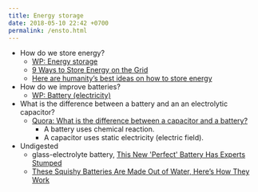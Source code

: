 ```yaml
---
title: Energy storage
date: 2018-05-10 22:42 +0700
permalink: /ensto.html
---
```


- How do we store energy?
    - [WP: Energy storage](https://en.wikipedia.org/wiki/Energy_storage)
    - [9 Ways to Store Energy on the Grid](http://discovermagazine.com/2015/july-aug/26-power-stash)
    - [Here are humanity’s best ideas on how to store energy](https://arstechnica.com/information-technology/2017/10/a-world-tour-of-some-of-the-biggest-energy-storage-schemes/)
- How do we improve batteries?
    - [WP: Battery (electricity)](https://en.wikipedia.org/wiki/Battery_(electricity))
- What is the difference between a battery and an an electrolytic capacitor?
    - [Quora: What is the difference between a capacitor and a battery?](https://www.quora.com/What-is-the-difference-between-a-capacitor-and-a-battery)
        - A battery uses chemical reaction.
        - A capacitor uses static electricity (electric field).
- Undigested
    - glass-electrolyte battery, [This New 'Perfect' Battery Has Experts Stumped](https://www.youtube.com/watch?v=YAg_8iCLIIw)
    - [These Squishy Batteries Are Made Out of Water, Here’s How They Work](https://www.youtube.com/watch?v=3BZFyT-VC-I)
